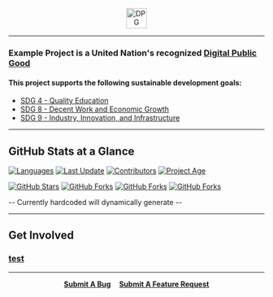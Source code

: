 <p align="center">
  <img src="https://user-images.githubusercontent.com/667909/181150972-e59a77ab-b657-4893-aef9-d3df1384a506.png" alt="DPG Approved" height="40">
</p>

---

### Example Project is a United Nation's recognized [Digital Public Good](https://digitalpublicgoods.net/registry/)

#### This project supports the following sustainable development goals:

* [SDG 4 - Quality Education](https://sdgs.un.org/goals/goal4)
* [SDG 8 - Decent Work and Economic Growth](https://sdgs.un.org/goals/goal4)
* [SDG 9 - Industry, Innovation, and Infrastructure](https://sdgs.un.org/goals/goal9)


---

## GitHub Stats at a Glance 

[![Languages](https://img.shields.io/badge/Application%20Language-Java%2C%20Typescript-orange)](https://github.com/openforis/collect) [![Last Update](https://img.shields.io/badge/Last%20Update-17%20Days%20Ago-green)](https://github.com/openforis/collect) [![Contributors](https://img.shields.io/badge/Contributors-89-brightgreen)](https://github.com/openforis/collect) [![Project Age](https://img.shields.io/badge/Project%20Age-6%20Years%2C%202%20Months-brightgreen)](https://github.com/openforis/collect) 

[![GitHub Stars](https://img.shields.io/badge/GitHub%20Stars-5189-green)](https://github.com/openforis/collect) [![GitHub Forks](https://img.shields.io/badge/GitHub%20Forks-5189-yellowgreen)](https://github.com/openforis/collect) [![GitHub Forks](https://img.shields.io/badge/GitHub%20Issues%20Resolved-5104-brightgreen)](https://github.com/openforis/collect) [![GitHub Forks](https://img.shields.io/badge/GitHub%20PRs%20Resolved-3201-brightgreen)](https://github.com/openforis/collect) 

-- Currently hardcoded will dynamically generate --

---

## Get Involved

### [test](LICENSE)


---

<p align="center">
  <strong><a href="https://github.com/github/DPG-guidance/issues/new?assignees=&labels=🐞+Bug&template=bug_issue_template.yml&title=%5BBUG%5D%3A+%3Ctitle%3E">Submit A Bug</a>&nbsp&nbsp&nbsp&nbsp <a href="https://github.com/github/DPG-guidance/issues/new?assignees=&labels=&template=feature_request_template.yml&title=%5BFEAT%5D%3A+%3Ctitle%3E">Submit A Feature Request</a></strong>
</p>

